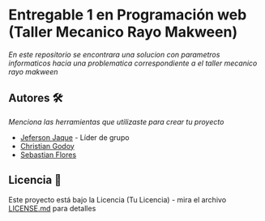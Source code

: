 # Entregable 1 en Programación web (Taller Mecanico Rayo Makween)

_En este repositorio se encontrara una solucion con parametros informaticos hacia una problematica correspondiente a el taller mecanico rayo makween_

## Autores  🛠️

_Menciona las herramientas que utilizaste para crear tu proyecto_

* [Jeferson Jaque](https://github.com/jefersonjaque) - Líder de grupo
* [Christian Godoy](https://github.com/chgodoyp) 
* [Sebastian Flores](https://github.com/sebaflores78)

## Licencia 📄

Este proyecto está bajo la Licencia (Tu Licencia) - mira el archivo [LICENSE.md](LICENSE.md) para detalles